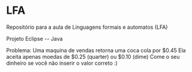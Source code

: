 # LFA

Repositório para a aula de Linguagens formais e automatos (LFA)


Projeto Eclipse -- Java


Problema:
Uma maquina de vendas retorna uma coca cola por $0.45
Ela aceita apenas moedas de $0.25 (quarter) ou $0.10 (dime)
Come o seu dinheiro se você não inserir o valor correto :)

